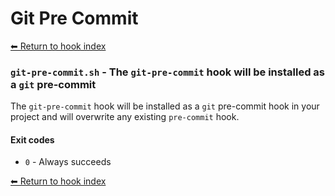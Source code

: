 # Git Pre Commit

[⬅ Return to hook index](index.md)


### `git-pre-commit.sh` - The `git-pre-commit` hook will be installed as a `git` pre-commit

The `git-pre-commit` hook will be installed as a `git` pre-commit hook in your project and will
overwrite any existing `pre-commit` hook.

#### Exit codes

- `0` - Always succeeds

[⬅ Return to hook index](index.md)
